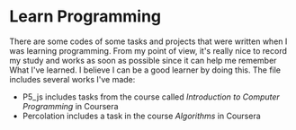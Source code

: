 # Learn Programming
There are some codes of some tasks and projects that were written when I was learning programming. From my point of view, it's really nice to record my study and works as soon as possible since it can help me remember What I've learned. I believe I can be a good learner by doing this.
The file includes several works I've made:
+ P5_js includes tasks from the course called *Introduction to Computer Programming* in Coursera
+ Percolation includes a task in the course *Algorithms* in Coursera
